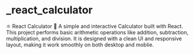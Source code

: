 # _react_calculator
⚛️ React Calculator 🔢   A simple and interactive Calculator built with React. This project performs basic arithmetic operations like addition, subtraction, multiplication, and division. It is designed with a clean UI and responsive layout, making it work smoothly on both desktop and moblie.
